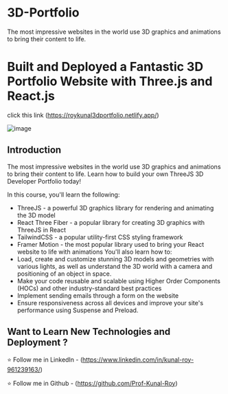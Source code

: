 # 3D-Portfolio
The most impressive websites in the world use 3D graphics and animations to bring their content to life.

# Built and Deployed a Fantastic 3D Portfolio Website with Three.js and React.js
click this link (https://roykunal3dportfolio.netlify.app/)

![image](https://github.com/Prof-Kunal-Roy/3D-Portfolio/assets/123806457/b225e63e-ba41-4706-b77c-978fb5347e28)

## Introduction
The most impressive websites in the world use 3D graphics and animations to bring their content to life. Learn how to build your own ThreeJS 3D Developer Portfolio today! 
 
In this course, you'll learn the following:
- ThreeJS - a powerful 3D graphics library for rendering and animating the 3D model
- React Three Fiber - a popular library for creating 3D graphics with ThreeJS in React
- TailwindCSS - a popular utility-first CSS styling framework
- Framer Motion - the most popular library used to bring your React website to life with animations
You'll also learn how to:
- Load, create and customize stunning 3D models and geometries with various lights, as well as understand the 3D world with a camera and positioning of an object in space.
- Make your code reusable and scalable using Higher Order Components (HOCs) and other industry-standard best practices
- Implement sending emails through a form on the website
- Ensure responsiveness across all devices and improve your site's performance using Suspense and Preload.

## Want to Learn New Technologies and Deployment ?
⭐ Follow me in LinkedIn - (https://www.linkedin.com/in/kunal-roy-961239163/)      

⭐ Follow me in Github - (https://github.com/Prof-Kunal-Roy)


